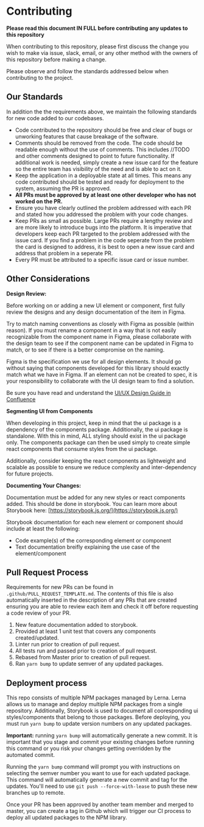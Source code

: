 # Contributing

**Please read this document IN FULL before contributing any updates to this repository**

When contributing to this repository, please first discuss the change you wish to make via issue,
slack, email, or any other method with the owners of this repository before making a change. 

Please observe and follow the standards addressed below when contributing to the project.

## Our Standards

In addition the the requirements above, we maintain the following standards for new code added to our codebases.

* Code contributed to the repository should be free and clear of bugs or unworking features that cause breakage of the software.
* Comments should be removed from the code. The code should be readable enough without the use of comments. This includes //TODO and other comments designed to point to future functionality. If additional work is needed, simply create a new issue card for the feature so the entire team has visibility of the need and is able to act on it.
* Keep the application in a deployable state at all times. This means any code contributed should be tested and ready for deployment to the system, assuming the PR is approved.
* **All PRs must be approved by at least one other developer who has not worked on the PR.**
* Ensure you have clearly outlined the problem addressed with each PR and stated how you addressed the problem with your code changes.
* Keep PRs as small as possible. Large PRs require a lengthy review and are more likely to introduce bugs into the platform. It is imperative that developers keep each PR targeted to the problem addressed with the issue card. If you find a problem in the code seperate from the problem the card is designed to address, it is best to open a new issue card and address that problem in a seperate PR.
* Every PR must be attributed to a specific issue card or issue number.

## Other Considerations

**Design Review:**

Before working on or adding a new UI element or component, first fully review the designs and any design documentation of the item in Figma. 

Try to match naming conventions as closely with Figma as possible (within reason). If you must rename a component in a way that is not easily recognizable from the component name in Figma, please collaborate with the design team to see if the component name can be updated in Figma to match, or to see if there is a better compromise on the naming.

Figma is the specification we use for all design elements. It should go without saying that components developed for this library should exactly match what we have in Figma. If an element can not be created to spec, it is your responsibility to collaborate with the UI design team to find a solution.

Be sure you have read and understand the [UI/UX Design Guide in Confluence](https://campgladiator.atlassian.net/wiki/spaces/CG/pages/628817933/UI+UX+Design+Documentation)

**Segmenting UI from Components**

When developing in this project, keep in mind that the ui package is a dependency of the components package. Additionally, the ui package is standalone. With this in mind, ALL styling should exist in the ui package only. The components package can then be used simply to create simple react components that consume styles from the ui package.

Additionally, consider keeping the react components as lightweight and scalable as possible to ensure we reduce complexity and inter-dependency for future projects.

**Documenting Your Changes:**

Documentation must be added for any new styles or react components added. This should be done in storybook. You can learn more about Storybook here: [https://storybook.js.org/](https://storybook.js.org/)

Storybook documentation for each new element or component should include at least the following:
- Code example(s) of the corresponding element or component
- Text documentation breifly explaining the use case of the element/component

## Pull Request Process

Requirements for new PRs can be found in `.github/PULL_REQUEST_TEMPLATE.md`. The contents of this file is also automatically inserted in the description of any PRs that are created ensuring you are able to review each item and check it off before requesting a code review of your PR.

1. New feature documentation added to storybook.
1. Provided at least 1 unit test that covers any components created/updated.
1. Linter run prior to creation of pull request.
1. All tests run and passed prior to creation of pull request.
1. Rebased from Master prior to creation of pull request.
1. Ran `yarn bump` to update semver of any updated packages.

## Deployment process

This repo consists of multiple NPM packages managed by Lerna. Lerna allows us to manage and deploy multiple NPM packages from a single repository. Additionally, Storybook is used to document all cooresponding ui styles/components that belong to those packages. Before deploying, you must run `yarn bump` to update version numbers on any updated packages. 

**Important:** running `yarn bump` will automatically generate a new commit. It is important that you stage and commit your existing changes before running this command or you risk your changes getting overridden by the automated commit.

Running the `yarn bump` command will prompt you with instructions on selecting the semver number you want to use for each updated package. This command will automatically generate a new commit and tag for the updates. You'll need to use `git push --force-with-lease` to push these new branches up to remote.

Once your PR has been approved by another team member and merged to master, you can create a tag in Github which will trigger our CI process to deploy all updated packages to the NPM library.
